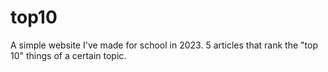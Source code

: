 # top10
A simple website I've made for school in 2023. 5 articles that rank the "top 10" things of a certain topic.
